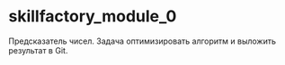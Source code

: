 # skillfactory_module_0
Предсказатель чисел. Задача оптимизировать алгоритм и выложить результат в Git.
